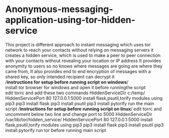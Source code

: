 # Anonymous-messaging-application-using-tor-hidden-service  
This project is different approach to instant messaging which uses tor network to reach your contacts without relying on messaging servers   it creates a hidden service, which is used to make a peer to peer connection with your contacts without revealing your location or IP   address It provides anonymity to users so no knows where messages are going are where they came from, It also provides end to end   encryption of messages with a shared key, so only intended recipient can decrypt it  
/**instructions for setup before running script on windows**/  
install tor browser for windows and open it before runningthe script  
edit torrc and add these two commands
HiddenServiceDir c:/temp/
HiddenServicePort 80 127.0.0.1:5000
install flask,psutil,torify modules using pip3
pip3 install flask
pip3 install psutil
pip3 install pytorify
run the main script
/**instructions for setup before running script on linux**/
edit torrc and uncomment below two line and change port to 5000
HiddenServiceDir /var/lib/tor/hidden_service/
HiddenServicePort 80 127.0.0.1:5000
install flask,psutil,torify modules using pip3
pip3 install flask
pip3 install psutil
pip3 install pytorify
run tor before running main script
